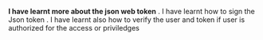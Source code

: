 **I have learnt more about the json web token**
. I have learnt how to sign the Json token 
.  I have learnt also how to verify the user and token if user is authorized for the access or priviledges

